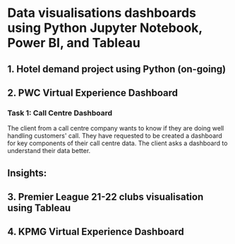 # Data visualisations dashboards using Python Jupyter Notebook, Power BI, and Tableau

## 1. Hotel demand project using Python (on-going)

## 2. PWC Virtual Experience Dashboard
### Task 1: Call Centre Dashboard
The client from a call centre company wants to know if they are doing well handling customers' call. They have requested to be created a dashboard for key components of their call centre data. The client asks a dashboard to understand their data better.

Insights:
- 

## 3. Premier League 21-22 clubs visualisation using Tableau

## 4. KPMG Virtual Experience Dashboard
